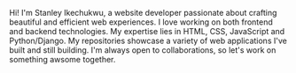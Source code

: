 Hi! I'm Stanley Ikechukwu, a website developer passionate about crafting beautiful and efficient web experiences.
I love working on both frontend and backend technologies.
My expertise lies in HTML, CSS, JavaScript and Python/Django.
My repositories showcase a variety of web applications I've built and still building.
I'm always open to collaborations, so let's work on something awsome together.
